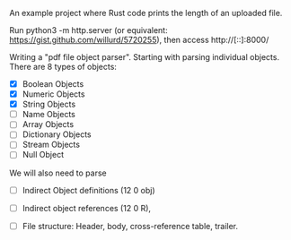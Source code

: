 An example project where Rust code prints the length of an uploaded file.

Run python3 -m http.server (or equivalent: https://gist.github.com/willurd/5720255),
then access http://[::]:8000/

Writing a "pdf file object parser". Starting with parsing individual objects.
There are 8 types of objects:

-   [x] Boolean Objects
-   [x] Numeric Objects
-   [x] String Objects
-   [ ] Name Objects
-   [ ] Array Objects
-   [ ] Dictionary Objects
-   [ ] Stream Objects
-   [ ] Null Object

We will also need to parse 

-   [ ] Indirect Object definitions (12 0 obj)
-   [ ] Indirect object references (12 0 R), 
-   [ ] File structure: Header, body, cross-reference table, trailer.

